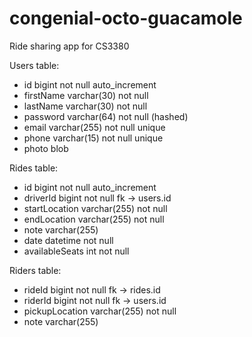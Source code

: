 # congenial-octo-guacamole
Ride sharing app for CS3380

Users table:
* id bigint not null auto_increment
* firstName varchar(30) not null
* lastName varchar(30) not null
* password varchar(64) not null (hashed)
* email varchar(255) not null unique
* phone varchar(15) not null unique
* photo blob

Rides table:
* id bigint not null auto_increment
* driverId bigint not null fk -> users.id
* startLocation varchar(255) not null
* endLocation varchar(255) not null
* note varchar(255)
* date datetime not null
* availableSeats int not null

Riders table:
* rideId bigint not null fk -> rides.id
* riderId bigint not null fk -> users.id
* pickupLocation varchar(255) not null
* note varchar(255)

